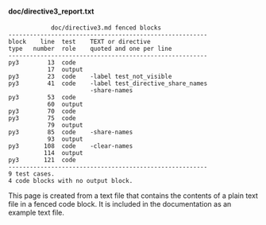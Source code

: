 #### doc/directive3_report.txt
~~~
            doc/directive3.md fenced blocks
--------------------------------------------------------
block    line  test    TEXT or directive
type   number  role    quoted and one per line
--------------------------------------------------------
py3        13  code
           17  output
py3        23  code    -label test_not_visible
py3        41  code    -label test_directive_share_names
                       -share-names
py3        53  code
           60  output
py3        70  code
py3        75  code
           79  output
py3        85  code    -share-names
           93  output
py3       108  code    -clear-names
          114  output
py3       121  code
--------------------------------------------------------
9 test cases.
4 code blocks with no output block.
~~~
This page is created from a text file that contains the contents
of a plain text file in a fenced code block.
It is included in the documentation as an example text file.
